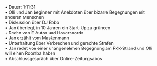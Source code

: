 • Dauer: 1:11:31  
• Olli und Jan beginnen mit Anekdoten über bizarre Begegnungen mit anderen Menschen  
• Diskussion über DJ Bobo  
• Jan überlegt, in 10 Jahren ein Start-Up zu gründen  
• Reden von E-Autos und Hoverboards  
• Jan erzählt vom Maskenmann  
• Unterhaltung über Verbrechen und gerechte Strafen  
• Jan redet von einer unangenehmen Begegnung am FKK-Strand und Olli will einen Roomba haben  
• Abschlussgespräch über Online-Zeitungsabos  

